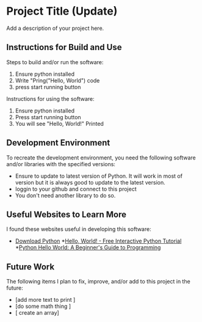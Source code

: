 # Project Title (Update)

Add a description of your project here.


## Instructions for Build and Use

Steps to build and/or run the software:

1. Ensure python installed
2. Write "Pring("Hello, World") code
3. press start running button

Instructions for using the software:

1. Ensure python installed
2. Press start running button
3. You will see "Hello, World!" Printed

## Development Environment 

To recreate the development environment, you need the following software and/or libraries with the specified versions:

* Ensure to update to latest version of Python. It will work in most of version but it is always good to update to the latest version.
* loggin to your github and connect to this project
* You don't need another library to do so.

## Useful Websites to Learn More

I found these websites useful in developing this software:

* [Download Python](https://www.python.org/downloads/)
*[Hello, World! - Free Interactive Python Tutorial](https://www.learnpython.org/en/Hello,_World!)
*[Python Hello World: A Beginner's Guide to Programming](https://www.datacamp.com/tutorial/python-hello-world-a-beginners-guide-to-programming)

## Future Work

The following items I plan to fix, improve, and/or add to this project in the future:

* [add more text to print ] 
* [do some math thing ] 
* [ create an array]